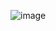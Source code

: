 ![image](https://user-images.githubusercontent.com/99969693/201470871-9669b159-25d0-4308-bebc-68b43600c6c2.png)
